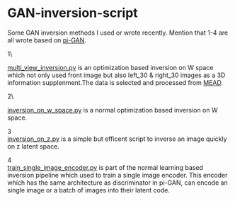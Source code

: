 # GAN-inversion-script
Some GAN inversion methods I used or wrote recently. Mention that 1-4 are all wrote based on [pi-GAN](https://github.com/marcoamonteiro/pi-GAN).

1\

[multi_view_inversion.py](https://github.com/zhywanna/GAN-inversion-script/blob/main/optimization_based/multi_view_inversion.py) is an optimization based inversion on W space which not only used front image but also left_30 & right_30 images as a 3D information supplenment.The data is selected and processed from [MEAD](https://github.com/uniBruce/Mead).

2\

[inversion_on_w_space.py](https://github.com/zhywanna/GAN-inversion-script/blob/main/optimization_based/inversion_on_w_space.py) is a normal optimization based inversion on W space.

3\
[inversion_on_z.py](https://github.com/zhywanna/GAN-inversion-script/blob/main/optimization_based/inversion_on_z.py) is a simple but efficent script to inverse an image quickly on z latent space.

4\
[train_single_image_encoder.py](https://github.com/zhywanna/GAN-inversion-script/blob/main/learning_based/train_single_image_encoder.py) is part of the normal learning based inversion pipeline which used to train a single image encoder. This encoder which has the same architecture as discriminator in pi-GAN, can encode an single image or a batch of images into their latent code.
